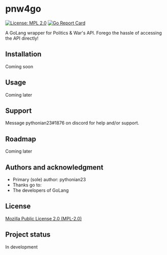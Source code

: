 # pnw4go
[![License: MPL 2.0](https://img.shields.io/badge/License-MPL_2.0-brightgreen.svg)](https://opensource.org/licenses/MPL-2.0) [![Go Report Card](https://goreportcard.com/badge/gitlab.com/pythonian23/pnw4go)](https://goreportcard.com/report/gitlab.com/pythonian23/pnw4go)

A GoLang wrapper for Politics & War's API. Forego the hassle of accessing the API directly!

## Installation
Coming soon

## Usage
Coming later

## Support
Message pythonian23#1876 on discord for help and/or support.

## Roadmap
Coming later

## Authors and acknowledgment
- Primary (sole) author: pythonian23
- Thanks go to:
 - The developers of GoLang


## License
[Mozilla Public License 2.0 (MPL-2.0)](https://opensource.org/licenses/MPL-2.0)

## Project status
In development
